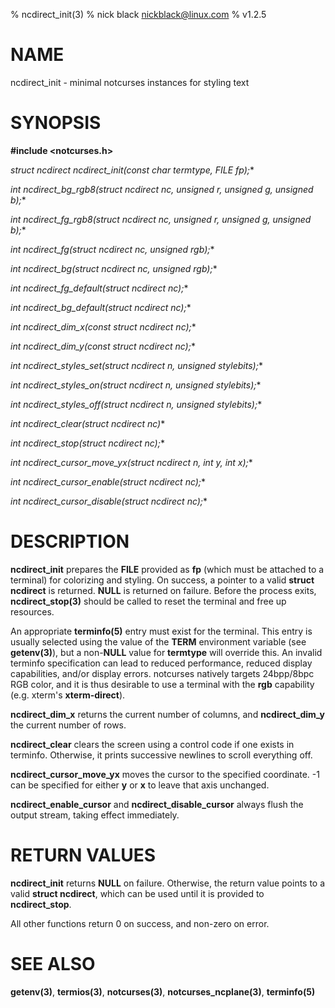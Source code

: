% ncdirect_init(3)
% nick black <nickblack@linux.com>
% v1.2.5

# NAME

ncdirect_init - minimal notcurses instances for styling text

# SYNOPSIS

**#include <notcurses.h>**

**struct ncdirect* ncdirect_init(const char *termtype, FILE* fp);**

**int ncdirect_bg_rgb8(struct ncdirect* nc, unsigned r, unsigned g, unsigned b);**

**int ncdirect_fg_rgb8(struct ncdirect* nc, unsigned r, unsigned g, unsigned b);**

**int ncdirect_fg(struct ncdirect* nc, unsigned rgb);**

**int ncdirect_bg(struct ncdirect* nc, unsigned rgb);**

**int ncdirect_fg_default(struct ncdirect* nc);**

**int ncdirect_bg_default(struct ncdirect* nc);**

**int ncdirect_dim_x(const struct ncdirect* nc);**

**int ncdirect_dim_y(const struct ncdirect* nc);**

**int ncdirect_styles_set(struct ncdirect* n, unsigned stylebits);**

**int ncdirect_styles_on(struct ncdirect* n, unsigned stylebits);**

**int ncdirect_styles_off(struct ncdirect* n, unsigned stylebits);**

**int ncdirect_clear(struct ncdirect* nc)**

**int ncdirect_stop(struct ncdirect* nc);**

**int ncdirect_cursor_move_yx(struct ncdirect* n, int y, int x);**

**int ncdirect_cursor_enable(struct ncdirect* nc);**

**int ncdirect_cursor_disable(struct ncdirect* nc);**

# DESCRIPTION

**ncdirect_init** prepares the **FILE** provided as **fp** (which must
be attached to a terminal) for colorizing and styling. On success, a pointer to
a valid **struct ncdirect** is returned. **NULL** is returned on failure.
Before the process exits, **ncdirect_stop(3)** should be called to reset the
terminal and free up resources.

An appropriate **terminfo(5)** entry must exist for the terminal. This entry is
usually selected using the value of the **TERM** environment variable (see
**getenv(3)**), but a non-**NULL** value for **termtype** will override this. An
invalid terminfo specification can lead to reduced performance, reduced
display capabilities, and/or display errors. notcurses natively targets
24bpp/8bpc RGB color, and it is thus desirable to use a terminal with the
**rgb** capability (e.g. xterm's **xterm-direct**).

**ncdirect_dim_x** returns the current number of columns, and **ncdirect_dim_y**
the current number of rows.

**ncdirect_clear** clears the screen using a control code if one exists in
terminfo. Otherwise, it prints successive newlines to scroll everything off.

**ncdirect_cursor_move_yx** moves the cursor to the specified coordinate. -1 can
be specified for either **y** or **x** to leave that axis unchanged.

**ncdirect_enable_cursor** and **ncdirect_disable_cursor** always flush the
output stream, taking effect immediately.

# RETURN VALUES

**ncdirect_init** returns **NULL** on failure. Otherwise, the return value
points to a valid **struct ncdirect**, which can be used until it is provided
to **ncdirect_stop**.

All other functions return 0 on success, and non-zero on error.

# SEE ALSO

**getenv(3)**,
**termios(3)**,
**notcurses(3)**,
**notcurses_ncplane(3)**,
**terminfo(5)**
